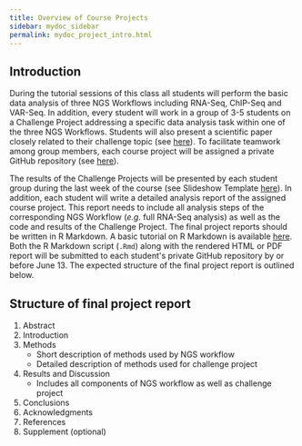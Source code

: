 ```yaml
---
title: Overview of Course Projects
sidebar: mydoc_sidebar
permalink: mydoc_project_intro.html 
---
```


## Introduction

During the tutorial sessions of this class all students will perform the basic
data analysis of three NGS Workflows including RNA-Seq, ChIP-Seq and VAR-Seq.
In addition, every student will work in a group of 3-5 students on a Challenge
Project addressing a specific data analysis task within one of the three NGS
Workflows. Students will also present a scientific paper closely related to
their challenge topic (see
[here](http://girke.bioinformatics.ucr.edu/GEN242/mydoc_paper_presentations.html)).
To facilitate teamwork among group members, each course project will be
assigned a private GitHub repository (see
[here](https://docs.google.com/spreadsheets/d/1GcIfrs4FplRIKSciwPi8q6LWikU4Bnl3XHjcjPnUFHg/edit#gid=1818533395)).

The results of the Challenge Projects will be presented by each student group
during the last week of the course (see Slideshow Template
[here](https://docs.google.com/presentation/d/1zC1x-iWHjJTdPOhzkeDisp1X7teHQZfbNnfTCwEFkWw/edit?usp=sharing)).
In addition, each student will write a detailed analysis report of the assigned
course project. This report needs to include all analysis steps of the
corresponding NGS Workflow (_e.g._ full RNA-Seq analysis) as well as the
code and results of the Challenge Project. The final project reports should be written
in R Markdown. A basic tutorial on R Markdown is available [here](http://girke.bioinformatics.ucr.edu/GEN242/mydoc_Rbasics_15.html). 
Both the R Markdown script (`.Rmd`) along with the rendered HTML or PDF report will be submitted to each student's private GitHub repository by or
before June 13. The expected structure of the final project report is outlined below.

## Structure of final project report

1. Abstract
2. Introduction
3. Methods
    + Short description of methods used by NGS workflow
    + Detailed description of methods used for challenge project
4. Results and Discussion
    + Includes all components of NGS workflow as well as challenge project
5. Conclusions
6. Acknowledgments
7. References
8. Supplement (optional)


